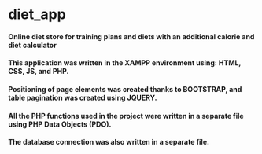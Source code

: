 # diet_app
#### Online diet store for training plans and diets with an additional calorie and diet calculator
#### This application was written in the XAMPP environment using: HTML, CSS, JS, and PHP.
#### Positioning of page elements was created thanks to BOOTSTRAP, and table pagination was created using JQUERY.
#### All the PHP functions used in the project were written in a separate file using PHP Data Objects (PDO).
#### The database connection was also written in a separate file.
